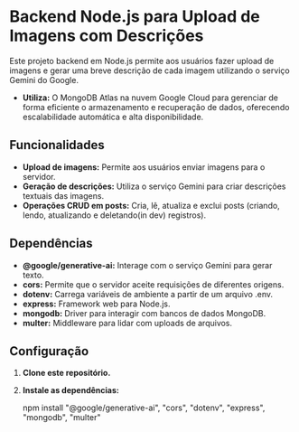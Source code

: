 # Backend Node.js para Upload de Imagens com Descrições

Este projeto backend em Node.js permite aos usuários fazer upload de imagens e gerar uma breve descrição de cada imagem utilizando o serviço Gemini do Google.

* **Utiliza:** O MongoDB Atlas na nuvem Google Cloud para gerenciar de forma eficiente o armazenamento e recuperação de dados, oferecendo escalabilidade automática e alta disponibilidade.

## Funcionalidades

* **Upload de imagens:** Permite aos usuários enviar imagens para o servidor.
* **Geração de descrições:** Utiliza o serviço Gemini para criar descrições textuais das imagens.
* **Operações CRUD em posts:** Cria, lê, atualiza e exclui posts (criando, lendo, atualizando e deletando(in dev) registros).

## Dependências

* **@google/generative-ai:** Interage com o serviço Gemini para gerar texto.
* **cors:** Permite que o servidor aceite requisições de diferentes origens.
* **dotenv:** Carrega variáveis de ambiente a partir de um arquivo .env.
* **express:** Framework web para Node.js.
* **mongodb:** Driver para interagir com bancos de dados MongoDB.
* **multer:** Middleware para lidar com uploads de arquivos.

## Configuração

1. **Clone este repositório.**
2. **Instale as dependências:**
   
   npm install
   "@google/generative-ai",
    "cors",
    "dotenv",
    "express",
    "mongodb",
    "multer"